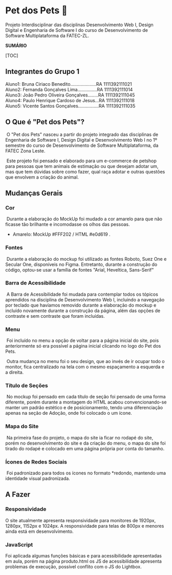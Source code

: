 # Pet dos Pets :dog:
Projeto Interdisciplinar das disciplinas Desenvolvimento Web I, Design Digital e Engenharia de Software I do curso de Desenvolvimento de Software Multiplataforma da FATEC-ZL.



**SUMÁRIO**

[TOC]



## Integrantes do Grupo  1

Aluno1: Bruna Ciriaco Benedito....................RA 1111392111021<br/>
Aluno2: Fernanda Gonçalves Lima...............RA 1111392111014<br/>
Aluno3: João Pedro Oliveira Gonçalves........RA 1111392111045<br/>
Aluno4: Paulo Henrique Cardoso de Jesus...RA 1111392111018<br/>
Aluno5: Vicente Santos Gonçalves................RA 1111392111035<br/>



## O Que é "Pet dos Pets"?

​	O "Pet dos Pets" nasceu a partir do projeto integrado das disciplinas de Engenharia de Software I, Design Digital e Desenvolvimento Web I no 1º semestre do curso de Desenvolvimento de Software Multiplataforma, da FATEC Zona Leste.<br/>

​	Este projeto foi pensado e elaborado para um e-commerce de petshop para pessoas que tem animais de estimação ou que desejam adotar um, mas que tem dúvidas sobre como fazer, qual raça adotar e outras questões que envolvem a criação do animal.



## Mudanças Gerais

### Cor

​	Durante a elaboração do MockUp foi mudado a cor amarelo para que não ficasse tão brilhante e incomodasse os olhos das pessoas.

* Amarelo: MockUp #FFF202 / HTML  #e0d619 .

### Fontes

​	Durante a elaboração do mockup foi utilizado as fontes Roboto, Suez One e Secular One, disponíveis no Figma. Entretanto, durante a construção do código, optou-se usar a família de fontes "Arial, Heveltica, Sans-Serif"

### Barra de Acessibilidade

​	A Barra de Acessibilidade foi mudada para contemplar todos os tópicos aprendidos na disciplina de Desenvolvimento Web I, incluindo a navegação por teclado que havíamos removido durante a elaboração do mockup e incluído novamente durante a construção da página, além das opções de contraste e sem contraste que foram incluídas.

### Menu

​	Foi incluído no menu a opção de voltar para a página inicial do site, pois anteriormente só era possível a página inicial clicando no logo do Pet dos Pets.<br/>

​	Outra mudança no menu foi o seu design, que ao invés de ir ocupar todo o monitor, fica centralizado na tela com o mesmo espaçamento a esquerda e a direita.

### Título de Seções

​	No mockup foi pensado em cada título de seção foi pensado de uma forma diferente, porém durante a montagem do HTML acabou convencionando-se manter um padrão estético e de posicionamento, tendo uma diferenciação apenas na seção de Adoção, onde foi colocado o um ícone.

### Mapa do Site

​	Na primeira fase do projeto, o mapa do site ia ficar no rodapé do site, porém no desenvolvimento do site e da criação do menu, o mapa do site foi tirado do rodapé e colocado em uma página própria por conta do tamanho.

### Ícones de Redes Sociais

​	Foi padronizado para todos os ícones no formato *redondo, mantendo uma identidade visual padronizada.



## A Fazer

### Responsividade

O site atualmente apresenta responsividade para monitores de 1920px, 1280px, 1152px e 1024px. A responsividade para telas de 800px e menores ainda está em desenvolvimento.

### JavaScript

Foi aplicada algumas funções básicas e para acessibilidade apresentadas em aula, porém na página produto.html os JS de acessibilidade apresenta problemas de execução, possível conflito com o JS do Lightbox.
